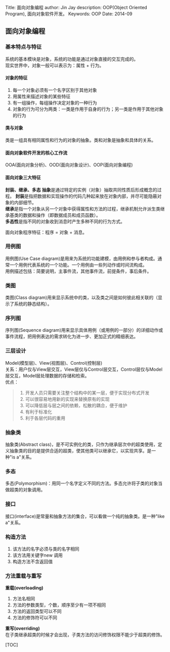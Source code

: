Title: 面向对象编程
author: Jin Jay
description: OOP(Object Oriented Program), 面向对象软件开发。
Keywords: OOP
Date: 2014-09

## 面向对象编程
### 基本特点与特征
系统的基本模块是对象，系统的功能是通过对象直接的交互完成的。  
现实世界中，对象一般可以表示为：属性 + 行为。  
#### 对象的特征
1. 每一个对象必须有一个名字区别于其他对象
2. 用属性来描述对象的某些特征
3. 有一组操作，每组操作决定对象的一种行为
4. 对象的行为可分为两类：一类是作用于自身的行为；另一类是作用于其他对象的行为

#### 类与对象
类是一组具有相同属性和行为的对象的抽象。类和对象是抽象和具体的关系。

#### 面向对象软件开发的核心工作流
OOA(面向对象分析)、OOD(面向对象设计)、OOP(面向对象编程)  

#### 面向对象三大特征
**封装、继承、多态**
**抽象**是通过特定的实例（对象）抽取共同性质后形成概念的过程。
**封装**是指把数据和实现操作的代码几种起来放在对象内部，并尽可能隐蔽对象的内部细节。  
**继承**是指一个对象从另一个对象中获得属性和方法的过程，继承机制允许派生类继承基类的数据和操作（即数据成员和成员函数）。  
**多态性**是指不同的对象收到消息时产生多种不同的行为方式。

面向对象程序特征：程序 = 对象 + 消息。  

### 用例图
用例图(Use Case diagram)是用来为系统的功能建模，由用例和参与者构成。通常一个用例代表系统的一个功能。一个用例由一些列动作或时间流构成。  
用例描述包括：简要说明，主事件流，其他事件流，前提条件，事后条件。

### 类图
类图(Class diagram)用来显示系统中的类，以及类之间是如何彼此相关联的（显示了系统的静态结构）。

### 序列图
序列图(Sequence diagram)用来显示具体用例（或用例的一部分）的详细动作或事件流程，把用例表达的需求转化为进一步、更加正式的精细表达。

### 三层设计
Model(模型层)、View(视图层)、Control(控制层)  
关系：用户仅与View层交互，View层仅与Control层交互，Control层仅与Model层交互，Model层处理数据的存储和检索。  
优点：
> 1. 开发人员只需要关注整个结构中的某一层，便于实现分布式开发
> 2. 可以很容易地用新的实现来替换原有的实现
> 3. 可以降低层与层之间的依赖，松散的耦合，便于维护
> 4. 有利于标准化
> 5. 利于各层代码的重用

### 抽象类
抽象类(Abstract class)，是不可实例化的类，只作为继承层次中的超类使用，定义抽象类的目的是提供合适的超类，使其他类可以继承它，以实现共享。是一种"is a"关系。

### 多态
多态(Polymorphism)：用同一个名字定义不同的方法。多态允许将子类的对象当做超类的对象调用。

### 接口
接口(interface)是常量和抽象方法的集合，可以看做一个纯的抽象类。是一种"like a"关系。

### 构造方法
1. 该方法的名字必须与类的名字相同
2. 该方法用关键字new 调用
3. 构造方法不含返回值

### 方法重载与重写
**重载(overloading)**
1. 方法名相同
2. 方法的参数类型，个数，顺序至少有一项不相同
3. 方法的返回类型可以不同
4. 方法的修饰符可以不同

**重写(overriding)**  
在子类继承超类的时候才会出现，子类方法的访问修饰权限不能少于超类的修饰。


[TOC]